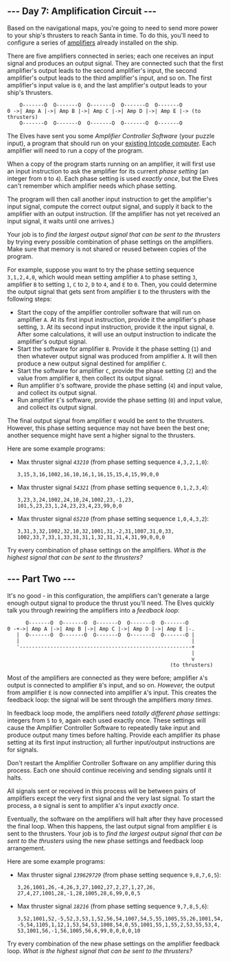 <main>
<article class="day-desc"><h2>--- Day 7: Amplification Circuit ---</h2><p>Based on the navigational maps, you're going to need to send more power to your ship's thrusters to reach Santa in time. To do this, you'll need to configure a series of <a href="https://en.wikipedia.org/wiki/Amplifier">amplifiers</a> already installed on the ship.</p>
<p>There are five <span title="As you can see, I know exactly how rockets work.">amplifiers connected in series</span>; each one receives an input signal and produces an output signal.  They are connected such that the first amplifier's output leads to the second amplifier's input, the second amplifier's output leads to the third amplifier's input, and so on.  The first amplifier's input value is <code>0</code>, and the last amplifier's output leads to your ship's thrusters.</p>
<pre><code>    O-------O  O-------O  O-------O  O-------O  O-------O
0 -&gt;| Amp A |-&gt;| Amp B |-&gt;| Amp C |-&gt;| Amp D |-&gt;| Amp E |-&gt; (to thrusters)
    O-------O  O-------O  O-------O  O-------O  O-------O
</code></pre>
<p>The Elves have sent you some <em>Amplifier Controller Software</em> (your puzzle input), a program that should run on your <a href="5">existing Intcode computer</a>. Each amplifier will need to run a copy of the program.</p>
<p>When a copy of the program starts running on an amplifier, it will first use an input instruction to ask the amplifier for its current <em>phase setting</em> (an integer from <code>0</code> to <code>4</code>). Each phase setting is used <em>exactly once</em>, but the Elves can't remember which amplifier needs which phase setting.</p>
<p>The program will then call another input instruction to get the amplifier's input signal, compute the correct output signal, and supply it back to the amplifier with an output instruction. (If the amplifier has not yet received an input signal, it waits until one arrives.)</p>
<p>Your job is to <em>find the largest output signal that can be sent to the thrusters</em> by trying every possible combination of phase settings on the amplifiers. Make sure that memory is not shared or reused between copies of the program.</p>
<p>For example, suppose you want to try the phase setting sequence <code>3,1,2,4,0</code>, which would mean setting amplifier <code>A</code> to phase setting <code>3</code>, amplifier <code>B</code> to setting <code>1</code>, <code>C</code> to <code>2</code>, <code>D</code> to <code>4</code>, and <code>E</code> to <code>0</code>. Then, you could determine the output signal that gets sent from amplifier <code>E</code> to the thrusters with the following steps:</p>
<ul>
<li>Start the copy of the amplifier controller software that will run on amplifier <code>A</code>. At its first input instruction, provide it the amplifier's phase setting, <code>3</code>.  At its second input instruction, provide it the input signal, <code>0</code>.  After some calculations, it will use an output instruction to indicate the amplifier's output signal.</li>
<li>Start the software for amplifier <code>B</code>. Provide it the phase setting (<code>1</code>) and then whatever output signal was produced from amplifier <code>A</code>. It will then produce a new output signal destined for amplifier <code>C</code>.</li>
<li>Start the software for amplifier <code>C</code>, provide the phase setting (<code>2</code>) and the value from amplifier <code>B</code>, then collect its output signal.</li>
<li>Run amplifier <code>D</code>'s software, provide the phase setting (<code>4</code>) and input value, and collect its output signal.</li>
<li>Run amplifier <code>E</code>'s software, provide the phase setting (<code>0</code>) and input value, and collect its output signal.</li>
</ul>
<p>The final output signal from amplifier <code>E</code> would be sent to the thrusters. However, this phase setting sequence may not have been the best one; another sequence might have sent a higher signal to the thrusters.</p>
<p>Here are some example programs:</p>
<ul>
<li><p>Max thruster signal <em><code>43210</code></em> (from phase setting sequence <code>4,3,2,1,0</code>):</p><pre><code>3,15,3,16,1002,16,10,16,1,16,15,15,4,15,99,0,0</code></pre></li>
<li><p>Max thruster signal <em><code>54321</code></em> (from phase setting sequence <code>0,1,2,3,4</code>):</p><pre><code>3,23,3,24,1002,24,10,24,1002,23,-1,23,<br>101,5,23,23,1,24,23,23,4,23,99,0,0</code></pre></li>
<li><p>Max thruster signal <em><code>65210</code></em> (from phase setting sequence <code>1,0,4,3,2</code>):</p><pre><code>3,31,3,32,1002,32,10,32,1001,31,-2,31,1007,31,0,33,<br>1002,33,7,33,1,33,31,31,1,32,31,31,4,31,99,0,0,0</code></pre></li>
</ul>
<p>Try every combination of phase settings on the amplifiers.  <em>What is the highest signal that can be sent to the thrusters?</em></p>
</article>
</main>

<article class="day-desc"><h2 id="part2">--- Part Two ---</h2><p>It's no good - in this configuration, the amplifiers can't generate a large enough output signal to produce the thrust you'll need.  The Elves quickly talk you through rewiring the amplifiers into a <em>feedback loop</em>:</p>
<pre><code>      O-------O  O-------O  O-------O  O-------O  O-------O
0 -+-&gt;| Amp A |-&gt;| Amp B |-&gt;| Amp C |-&gt;| Amp D |-&gt;| Amp E |-.
   |  O-------O  O-------O  O-------O  O-------O  O-------O |
   |                                                        |
   '--------------------------------------------------------+
                                                            |
                                                            v
                                                     (to thrusters)
</code></pre>
<p>Most of the amplifiers are connected as they were before; amplifier <code>A</code>'s output is connected to amplifier <code>B</code>'s input, and so on. <em>However,</em> the output from amplifier <code>E</code> is now connected into amplifier <code>A</code>'s input. This creates the feedback loop: the signal will be sent through the amplifiers <em>many times</em>.</p>
<p>In feedback loop mode, the amplifiers need <em>totally different phase settings</em>: integers from <code>5</code> to <code>9</code>, again each used exactly once. These settings will cause the Amplifier Controller Software to repeatedly take input and produce output many times before halting. Provide each amplifier its phase setting at its first input instruction; all further input/output instructions are for signals.</p>
<p>Don't restart the Amplifier Controller Software on any amplifier during this process. Each one should continue receiving and sending signals until it halts.</p>
<p>All signals sent or received in this process will be between pairs of amplifiers except the very first signal and the very last signal. To start the process, a <code>0</code> signal is sent to amplifier <code>A</code>'s input <em>exactly once</em>.</p>
<p>Eventually, the software on the amplifiers will halt after they have processed the final loop. When this happens, the last output signal from amplifier <code>E</code> is sent to the thrusters. Your job is to <em>find the largest output signal that can be sent to the thrusters</em> using the new phase settings and feedback loop arrangement.</p>
<p>Here are some example programs:</p>
<ul>
<li><p>Max thruster signal <em><code>139629729</code></em> (from phase setting sequence <code>9,8,7,6,5</code>):</p><pre><code>3,26,1001,26,-4,26,3,27,1002,27,2,27,1,27,26,<br>27,4,27,1001,28,-1,28,1005,28,6,99,0,0,5</code></pre></li>
<li><p>Max thruster signal <em><code>18216</code></em> (from phase setting sequence <code>9,7,8,5,6</code>):</p><pre><code>3,52,1001,52,-5,52,3,53,1,52,56,54,1007,54,5,55,1005,55,26,1001,54,<br>-5,54,1105,1,12,1,53,54,53,1008,54,0,55,1001,55,1,55,2,53,55,53,4,<br>53,1001,56,-1,56,1005,56,6,99,0,0,0,0,10</code></pre></li>
</ul>
<p>Try every combination of the new phase settings on the amplifier feedback loop.  <em>What is the highest signal that can be sent to the thrusters?</em></p>
</article>
